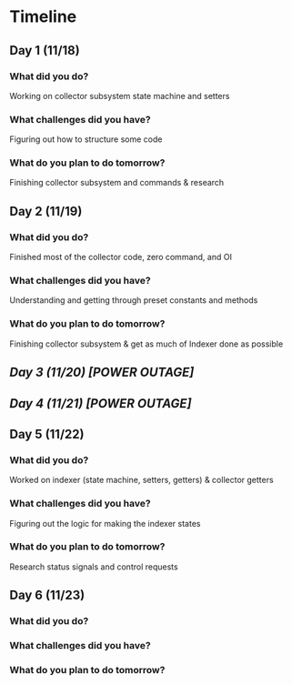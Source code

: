 # Timeline

## Day 1 (11/18)

### What did you do?
Working on collector subsystem state machine and setters
### What challenges did you have?
Figuring out how to structure some code
### What do you plan to do tomorrow?
Finishing collector subsystem and commands & research
## Day 2 (11/19)

### What did you do?
Finished most of the collector code, zero command, and OI
### What challenges did you have?
Understanding and getting through preset constants and methods
### What do you plan to do tomorrow?
Finishing collector subsystem & get as much of Indexer done as possible
## *Day 3 (11/20) [POWER OUTAGE]*

## *Day 4 (11/21) [POWER OUTAGE]*

## Day 5 (11/22)

### What did you do?
Worked on indexer (state machine, setters, getters) & collector getters
### What challenges did you have?
Figuring out the logic for making the indexer states
### What do you plan to do tomorrow?
Research status signals and control requests
## Day 6 (11/23)

### What did you do?

### What challenges did you have?

### What do you plan to do tomorrow?
